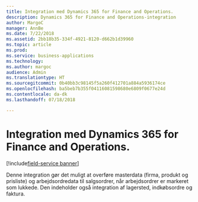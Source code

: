 ```yaml
---
title: Integration med Dynamics 365 for Finance and Operations.
description: Dynamics 365 for Finance and Operations-integration
author: MargoC
manager: AnnBe
ms.date: 7/22/2018
ms.assetid: 2bb18b35-334f-4921-8120-d662b1d39960
ms.topic: article
ms.prod: 
ms.service: business-applications
ms.technology: 
ms.author: margoc
audience: Admin
ms.translationtype: HT
ms.sourcegitcommit: 0b40bb3c98145f5a260f412701a884a5936174ce
ms.openlocfilehash: ba5beb7b355f04116081598680e6809f0677e24d
ms.contentlocale: da-dk
ms.lasthandoff: 07/18/2018

---
```

#  <a name="integration-with-dynamics-365-for-finance-and-operations"></a>Integration med Dynamics 365 for Finance and Operations.

[!include[field-service banner](../../includes/field-service.md)]




Denne integration gør det muligt at overføre masterdata (firma, produkt og prisliste) og arbejdsordredata til salgsordrer, når arbejdsordrer er markeret som lukkede. Den indeholder også integration af lagersted, indkøbsordre og faktura.

